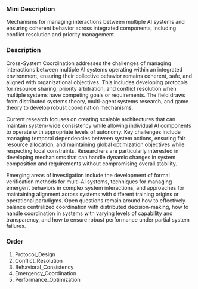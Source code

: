### Mini Description

Mechanisms for managing interactions between multiple AI systems and ensuring coherent behavior across integrated components, including conflict resolution and priority management.

### Description

Cross-System Coordination addresses the challenges of managing interactions between multiple AI systems operating within an integrated environment, ensuring their collective behavior remains coherent, safe, and aligned with organizational objectives. This includes developing protocols for resource sharing, priority arbitration, and conflict resolution when multiple systems have competing goals or requirements. The field draws from distributed systems theory, multi-agent systems research, and game theory to develop robust coordination mechanisms.

Current research focuses on creating scalable architectures that can maintain system-wide consistency while allowing individual AI components to operate with appropriate levels of autonomy. Key challenges include managing temporal dependencies between system actions, ensuring fair resource allocation, and maintaining global optimization objectives while respecting local constraints. Researchers are particularly interested in developing mechanisms that can handle dynamic changes in system composition and requirements without compromising overall stability.

Emerging areas of investigation include the development of formal verification methods for multi-AI systems, techniques for managing emergent behaviors in complex system interactions, and approaches for maintaining alignment across systems with different training origins or operational paradigms. Open questions remain around how to effectively balance centralized coordination with distributed decision-making, how to handle coordination in systems with varying levels of capability and transparency, and how to ensure robust performance under partial system failures.

### Order

1. Protocol_Design
2. Conflict_Resolution
3. Behavioral_Consistency
4. Emergency_Coordination
5. Performance_Optimization

